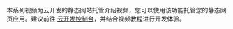 本系列视频为云开发的静态网站托管介绍视频，您可以使用该功能托管您的静态网页应用。建议前往 [云开发控制台](https://console.cloud.tencent.com/tcb/)，并结合视频教程进行开发体验。


